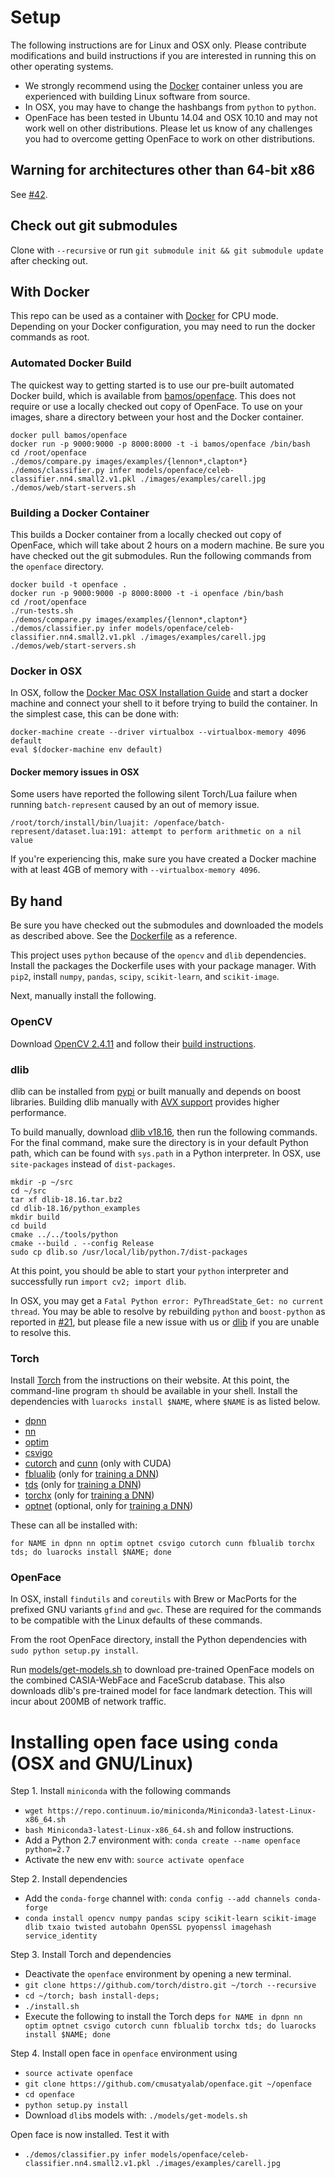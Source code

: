 # Setup
The following instructions are for Linux and OSX only.
Please contribute modifications and build instructions if you
are interested in running this on other operating systems.

+ We strongly recommend using the [Docker](https://www.docker.com/)
  container unless you are experienced with building
  Linux software from source.
+ In OSX, you may have to change the hashbangs
  from `python` to `python`.
+ OpenFace has been tested in Ubuntu 14.04 and OSX 10.10
  and may not work well on other distributions.
  Please let us know of any challenges you had to overcome
  getting OpenFace to work on other distributions.

## Warning for architectures other than 64-bit x86
See [#42](https://github.com/cmusatyalab/openface/issues/42).

## Check out git submodules
Clone with `--recursive` or run `git submodule init && git submodule update`
after checking out.

## With Docker
This repo can be used as a container with
[Docker](https://www.docker.com/) for CPU mode.
Depending on your Docker configuration, you may need to
run the docker commands as root.

### Automated Docker Build
The quickest way to getting started is to use our pre-built
automated Docker build, which is available from
[bamos/openface](https://hub.docker.com/r/bamos/openface/).
This does not require or use a locally checked out copy of OpenFace.
To use on your images, share a directory between your
host and the Docker container.

```
docker pull bamos/openface
docker run -p 9000:9000 -p 8000:8000 -t -i bamos/openface /bin/bash
cd /root/openface
./demos/compare.py images/examples/{lennon*,clapton*}
./demos/classifier.py infer models/openface/celeb-classifier.nn4.small2.v1.pkl ./images/examples/carell.jpg
./demos/web/start-servers.sh
```


### Building a Docker Container
This builds a Docker container from a locally checked out copy of OpenFace,
which will take about 2 hours on a modern machine.
Be sure you have checked out the git submodules.
Run the following commands from the `openface` directory.

```
docker build -t openface .
docker run -p 9000:9000 -p 8000:8000 -t -i openface /bin/bash
cd /root/openface
./run-tests.sh
./demos/compare.py images/examples/{lennon*,clapton*}
./demos/classifier.py infer models/openface/celeb-classifier.nn4.small2.v1.pkl ./images/examples/carell.jpg
./demos/web/start-servers.sh
```

### Docker in OSX
In OSX, follow the
[Docker Mac OSX Installation Guide](https://docs.docker.com/installation/mac/)
and start a docker machine and connect your shell to it
before trying to build the container.
In the simplest case, this can be done with:

```
docker-machine create --driver virtualbox --virtualbox-memory 4096 default
eval $(docker-machine env default)
```

#### Docker memory issues in OSX

Some users have reported the following silent Torch/Lua failure
when running `batch-represent` caused by an out of memory issue.

```
/root/torch/install/bin/luajit: /openface/batch-represent/dataset.lua:191: attempt to perform arithmetic on a nil value
```

If you're experiencing this, make sure you have created a Docker machine
with at least 4GB of memory with `--virtualbox-memory 4096`.

## By hand
Be sure you have checked out the submodules and downloaded the models as
described above.
See the
[Dockerfile](https://github.com/cmusatyalab/openface/blob/master/Dockerfile)
as a reference.

This project uses `python` because of the `opencv`
and `dlib` dependencies.
Install the packages the Dockerfile uses with your package manager.
With `pip2`, install `numpy`, `pandas`, `scipy`, `scikit-learn`, and `scikit-image`.

Next, manually install the following.

### OpenCV
Download [OpenCV 2.4.11](https://github.com/Itseez/opencv/archive/2.4.11.zip)
and follow their
[build instructions](http://docs.opencv.org/doc/tutorials/introduction/linux_install/linux_install.html).

### dlib
dlib can be installed from [pypi](https://pypi.python.org/pypi/dlib)
or built manually and depends on boost libraries.
Building dlib manually with
[AVX support](http://dlib.net/face_landmark_detection_ex.cpp.html)
provides higher performance.

To build manually, download
[dlib v18.16](https://github.com/davisking/dlib/releases/download/v18.16/dlib-18.16.tar.bz2),
then run the following commands.
For the final command, make sure the directory is in your default
Python path, which can be found with `sys.path` in a Python interpreter.
In OSX, use `site-packages` instead of `dist-packages`.

```
mkdir -p ~/src
cd ~/src
tar xf dlib-18.16.tar.bz2
cd dlib-18.16/python_examples
mkdir build
cd build
cmake ../../tools/python
cmake --build . --config Release
sudo cp dlib.so /usr/local/lib/python.7/dist-packages
```

At this point, you should be able to start your `python`
interpreter and successfully run `import cv2; import dlib`.

In OSX, you may get a `Fatal Python error: PyThreadState_Get: no current thread`.
You may be able to resolve by rebuilding `python` and `boost-python`
as reported in [#21](https://github.com/cmusatyalab/openface/issues/21),
but please file a new issue with us or [dlib](https://github.com/davisking/dlib)
if you are unable to resolve this.

### Torch
Install [Torch](http://torch.ch) from the instructions on their website.
At this point, the command-line program `th` should
be available in your shell.
Install the dependencies with `luarocks install $NAME`,
where `$NAME` is as listed below.

+ [dpnn](https://github.com/nicholas-leonard/dpnn)
+ [nn](https://github.com/torch/nn)
+ [optim](https://github.com/torch/optim)
+ [csvigo](https://github.com/clementfarabet/lua---csv)
+ [cutorch](https://github.com/torch/cutorch) and [cunn](https://github.com/torch/cunn)
  (only with CUDA)
+ [fblualib](https://github.com/facebook/fblualib)
  (only for [training a DNN](http://cmusatyalab.github.io/openface/training-new-models/))
+ [tds](https://github.com/torch/tds)
  (only for [training a DNN](http://cmusatyalab.github.io/openface/training-new-models/))
+ [torchx](https://github.com/nicholas-leonard/torchx)
  (only for [training a DNN](http://cmusatyalab.github.io/openface/training-new-models/))
+ [optnet](https://github.com/fmassa/optimize-net)
  (optional, only for [training a DNN](http://cmusatyalab.github.io/openface/training-new-models/))

These can all be installed with:

```
for NAME in dpnn nn optim optnet csvigo cutorch cunn fblualib torchx tds; do luarocks install $NAME; done
```

### OpenFace
In OSX, install `findutils` and `coreutils` with Brew or MacPorts for
the prefixed GNU variants `gfind` and `gwc`.
These are required for the commands to be compatible with
the Linux defaults of these commands.

From the root OpenFace directory,
install the Python dependencies with
`sudo python setup.py install`.

Run [models/get-models.sh](https://github.com/cmusatyalab/openface/blob/master/models/get-models.sh)
to download pre-trained OpenFace
models on the combined CASIA-WebFace and FaceScrub database.
This also downloads dlib's pre-trained model for face landmark detection.
This will incur about 200MB of network traffic.


# Installing open face using `conda` (OSX and GNU/Linux)

Step 1. Install `miniconda` with the following commands
* `wget https://repo.continuum.io/miniconda/Miniconda3-latest-Linux-x86_64.sh`
* `bash Miniconda3-latest-Linux-x86_64.sh` and follow instructions.
* Add a Python 2.7 environment with: `conda create --name openface python=2.7`
* Activate the new env with: `source activate openface`

Step 2. Install dependencies
* Add the `conda-forge` channel with: `conda config --add channels conda-forge`
* `conda install opencv numpy pandas scipy scikit-learn scikit-image dlib txaio twisted autobahn OpenSSL pyopenssl imagehash service_identity`

Step 3. Install Torch and dependencies
* Deactivate the `openface` environment by opening a new terminal.
* `git clone https://github.com/torch/distro.git ~/torch --recursive`
* `cd ~/torch; bash install-deps;`
* `./install.sh`
* Execute the following to install the Torch deps `for NAME in dpnn nn optim optnet csvigo cutorch cunn fblualib torchx tds; do luarocks install $NAME; done`

Step 4. Install open face in `openface` environment using
* `source activate openface`
* `git clone https://github.com/cmusatyalab/openface.git ~/openface` 
* `cd openface` 
* `python setup.py install`
* Download `dlib`s models with: `./models/get-models.sh`

Open face is now installed. Test it with
* `./demos/classifier.py infer models/openface/celeb-classifier.nn4.small2.v1.pkl ./images/examples/carell.jpg`
